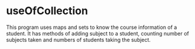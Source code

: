 # useOfCollection

This program uses maps and sets to know the course information of a student.
It has methods of adding subject to a student, counting number of subjects taken and numbers of students taking the subject.

